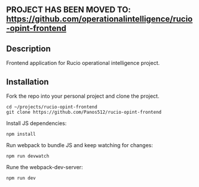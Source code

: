 ## PROJECT HAS BEEN MOVED TO: https://github.com/operationalintelligence/rucio-opint-frontend

## Description

Frontend application for Rucio operational intelligence project.

## Installation

Fork the repo into your personal project and clone the project.
```commandline
cd ~/projects/rucio-opint-frontend
git clone https://github.com/Panos512/rucio-opint-frontend
```

Install JS dependencies:
```commandline
npm install
```

Run webpack to bundle JS and keep watching for changes:
```commandline
npm run devwatch
```

Rune the webpack-dev-server:
```commandline
npm run dev
```
